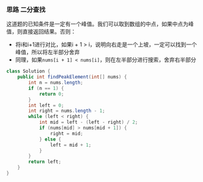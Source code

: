 ### 思路 二分查找

这道题的已知条件是一定有一个峰值。我们可以取到数组的中点，如果中点为峰值，则直接返回结果。否则：

- 将i和i+1进行对比，如果i + 1 > i，说明向右走是一个上坡，一定可以找到一个峰值，所以将左半部分舍弃
- 同理，如果`nums[i + 1] < nums[i]`，则在左半部分进行搜索，舍弃右半部分

```java
class Solution {
    public int findPeakElement(int[] nums) {
        int n = nums.length;
        if (n == 1) {
            return 0;
        }
        int left = 0;
        int right = nums.length - 1;
        while (left < right) {
            int mid = left - (left - right) / 2;
            if (nums[mid] > nums[mid + 1]) {
                right = mid;
            } else {
                left = mid + 1;
            }
        }
        return left;
    }
}
```



